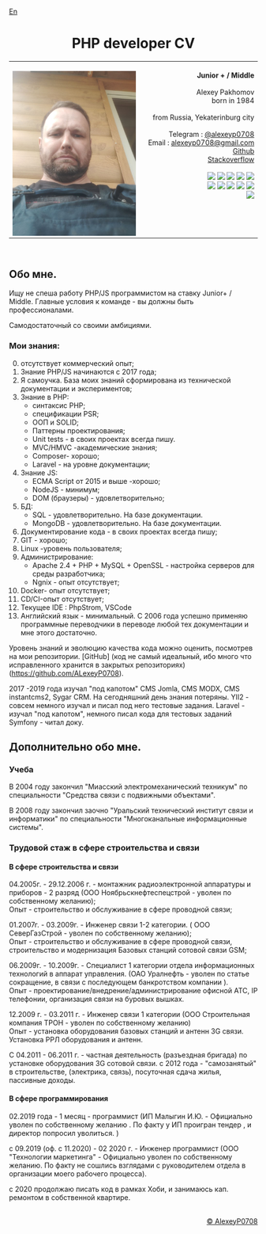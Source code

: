 
[En](en.md)  
<h1 align="center">PHP developer CV</h1> 
<table width="100%" ><tr><td>
<img width="1000px"/>
<img align="left" width="250" src="photo_2023-10-10_23-05-35.jpg"/><div align="right"> 
	<b align="center">Junior + / Middle</b>
	<br/>  <br/>
	Alexey Pakhomov <br/>
	born in 1984  	<br/> 
	<br/>
	from Russia, Yekaterinburg city  <br/>	
	<br/>	
	 Telegram : <a href="https://t.me/alexeyp0708">@alexeyp0708</a> <br/>
	 Email : <a href="mailto:alexeyp0708@gmail.com">alexeyp0708@gmail.com</a><br/>
	<a href="https://github.com/ALexeyP0708">Github </a> <br/>
	<a href="https://stackoverflow.com/users/11903519/alexeyp0708">Stackoverflow</a> <br/>
   <br/>
	<img src="https://img.shields.io/badge/PHP-%3E%3D7.4-blue"/> 
	<img src="https://img.shields.io/badge/MySQL-blue"/> 
	<img src="https://img.shields.io/badge/MongoDB-blue"/> 
	<img src="https://img.shields.io/badge/PHPUnit-blue"/> 
	<img src="https://img.shields.io/badge/%20JS%20-%3E%3DECMA2015-orange"/><br/> 
	<img src="https://img.shields.io/badge/PSR-green"/> 
	<img src="https://img.shields.io/badge/SOLID-green"/> 
	<img src="https://img.shields.io/badge/MVC+HMVC-green"/> 
	<img src="https://img.shields.io/badge/PHPDoc-green"/> 
	<img src="https://img.shields.io/badge/JSDoc-green"/> <br/> 
	<img src="https://img.shields.io/badge/OpenAPI+JSONSchema-orange"/> 
</div></td></tr></table>
<br/>

## Обо мне.
Ищу не спеша работу PHP/JS программистом  на ставку Junior+ / Middle.  Главные условия к команде - вы должны быть профессионалами. 

Самодостаточный со своими амбициями. 

### Мои знания:  
0. отсутствует коммерческий опыт;
1. Знание PHP/JS начинаются с 2017 года;
2. Я самоучка.  База моих знаний сформирована из технической документации и экспериментов;  
4.  Знание в  PHP:
	- синтаксис PHP;
	- спецификации PSR;
	- ООП и SOLID;
	- Паттерны  проектирования;
	- Unit tests - в своих проектах всегда пишу. 
	- MVC/HMVC  -академические знания; 
	- Сomposer- хорошо;
	- Laravel - на уровне документации; 	
5. Знание JS:
	- ECMA Script от 2015 и выше -хорошо;
	- NodeJS - минимум;
	- DOM (браузеры) - удовлетворительно;
6. БД:
	- SQL - удовлетворительно.  На базе документации.
	-  MongoDB - удовлетворительно. На базе документации.
7.  Документирование кода -  в своих проектах всегда пишу;
8.  GIT - хорошо;
9. Linux -уровень пользователя;
10. Администрирование:
	- Apache 2.4 + PHP + MySQL + OpenSSL - настройка серверов для среды разработчика;
	- Ngnix - опыт отсутствует;  
11. Docker- опыт отсутствует;
12. CD/CI-опыт отсутствует;
13. Текущее IDE : PhpStrom,  VSCode
14. Английский язык - минимальный. С 2006 года успешно применяю программные переводчики в переводе любой тех документации и мне этого достаточно.  

Уровень знаний и эволюцию качества кода можно оценить, посмотрев на мои репозитории. [GitHub]
(код не самый идеальный, ибо много что исправленного хранится в закрытых репозиториях)
(https://github.com/ALexeyP0708).    

2017 -2019 года изучал "под капотом"  CMS Jomla, CMS MODX, CMS instantcms2, Sygar CRM.  На сегодняшний день знания потеряны.
YII2 - совсем немного изучал и писал под него тестовые задания. 
Laravel - изучал "под капотом", немного писал кода для тестовых заданий
Symfony - читал доку. 

## Дополнительно обо мне.

### Учеба   

В 2004 году закончил "Миасский электромеханический техникум" по специальности "Средства связи с подвижными объектами".  

В 2008 году закончил заочно "Уральский технический институт связи и информатики"  по специальности "Многоканальные информационные системы".  


### Трудовой стаж в сфере строительства и связи  

#### В сфере строительства и связи

04.2005г. - 29.12.2006 г. - монтажник радиоэлектронной аппаратуры и приборов - 2 разряд (ООО Ноябрьскнефтеспецстрой - уволен по собственному желанию);  
Опыт - строительство и обслуживание в сфере проводной связи;  

01.2007г. - 03.2009г. - Инженер связи 1-2 категории. ( ООО СеверГазСтрой - уволен по собственному желанию);   
Опыт - строительство и обслуживание в сфере проводной связи, строительство и модернизация Базовых cтанций  сотовой связи GSM;  

06.2009г. - 10.2009г. - Специалист 1 категории отдела информационных технологий в аппарат управления. (ОАО Уралнефть - уволен по статье сокращение, в связи с последующем  банкротством компании ).  
Опыт - проектирование/внедрение/администрирование  офисной АТС, IP телефонии, организация связи на буровых вышках.  

12.2009 г. - 03.2011 г. -  Инженер связи 1 категории (ООО Строительная компания ТРОН - уволен по собственному желанию)  
Опыт -  установка оборудования базовых станций  и антенн 3G связи. Установка РРЛ оборудования и антенн.  

С 04.2011 - 06.2011 г. - частная деятельность (разъездная бригада) по установке оборудования 3G  сотовой связи.
 с 2012 года - "самозанятый" в строительстве,  (электрика, связь), посуточная сдача жилья, пассивные доходы.  

#### В сфере программирования
 02.2019 года - 1 месяц - программист (ИП Малыгин И.Ю. - Официально уволен по собственному желанию . По факту  у ИП проигран тендер , и директор попросил уволиться. )

с 09.2019 (оф. с 11.2020) - 02 2020 г. - Инженер программист (ООО "Технологии маркетинга" - Официально уволен по собственному желанию. По факту не сошлись взглядами с руководителем отдела в организации моего рабочего процесса). 

c 2020  продолжаю писать код в рамках Хоби,  и занимаюсь кап. ремонтом в собственной квартире.

<br/>
<div align="right">
	<a href="https://github.com/ALexeyP0708">© AlexeyP0708</a>
</div>
